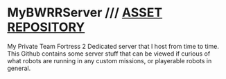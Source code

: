 # MyBWRRServer /// [ASSET REPOSITORY](https://github.com/CombineSlayer24/MyBWRRServer-DL-ASSETS)
My Private Team Fortress 2 Dedicated server that I host from time to time. This Github contains some server stuff that can be viewed if curious of what robots are running in any custom missions, or playerable robots in general.
